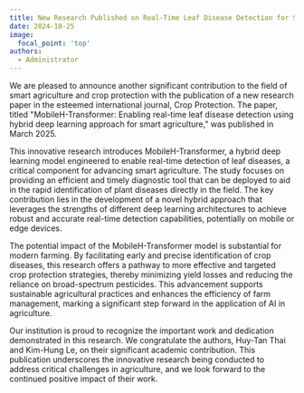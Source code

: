 ```yaml
---
title: New Research Published on Real-Time Leaf Disease Detection for Smart Agriculture
date: 2024-10-25
image:
  focal_point: 'top'
authors:
  - Administrator
---
```

We are pleased to announce another significant contribution to the field of smart agriculture and crop protection with the publication of a new research paper in the esteemed international journal, Crop Protection. The paper, titled "MobileH-Transformer: Enabling real-time leaf disease detection using hybrid deep learning approach for smart agriculture," was published in March 2025. 

This innovative research introduces MobileH-Transformer, a hybrid deep learning model engineered to enable real-time detection of leaf diseases, a critical component for advancing smart agriculture. The study focuses on providing an efficient and timely diagnostic tool that can be deployed to aid in the rapid identification of plant diseases directly in the field. The key contribution lies in the development of a novel hybrid approach that leverages the strengths of different deep learning architectures to achieve robust and accurate real-time detection capabilities, potentially on mobile or edge devices.

The potential impact of the MobileH-Transformer model is substantial for modern farming. By facilitating early and precise identification of crop diseases, this research offers a pathway to more effective and targeted crop protection strategies, thereby minimizing yield losses and reducing the reliance on broad-spectrum pesticides. This advancement supports sustainable agricultural practices and enhances the efficiency of farm management, marking a significant step forward in the application of AI in agriculture.

Our institution is proud to recognize the important work and dedication demonstrated in this research. We congratulate the authors, Huy-Tan Thai and Kim-Hung Le, on their significant academic contribution. This publication underscores the innovative research being conducted to address critical challenges in agriculture, and we look forward to the continued positive impact of their work.
